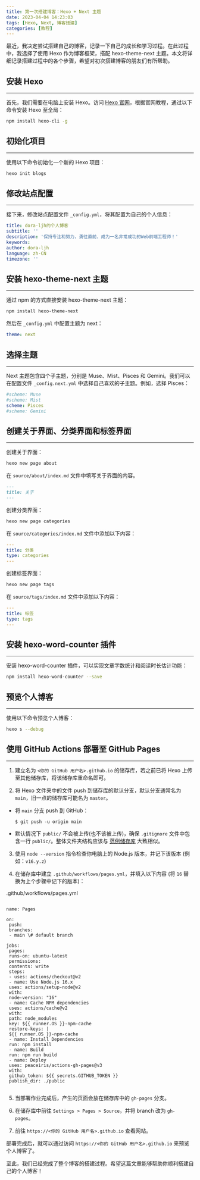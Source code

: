 ```yaml
---
title: 第一次搭建博客：Hexo + Next 主题
date: 2023-04-04 14:23:03
tags: [Hexo, Next, 博客搭建]
categories: [教程]
---
```


最近，我决定尝试搭建自己的博客，记录一下自己的成长和学习过程。在此过程中，我选择了使用 Hexo 作为博客框架，搭配 hexo-theme-next 主题。本文将详细记录搭建过程中的各个步骤，希望对初次搭建博客的朋友们有所帮助。

<!-- more -->

## 安装 Hexo
-----------

首先，我们需要在电脑上安装 Hexo。访问 [Hexo 官网](https://hexo.io/zh-cn/)，根据官网教程，通过以下命令安装 Hexo 至全局：

```bash
npm install hexo-cli -g
```

## 初始化项目
---------

使用以下命令初始化一个新的 Hexo 项目：

```bash
hexo init blogs
```

## 修改站点配置
----------

接下来，修改站点配置文件 `_config.yml`，将其配置为自己的个人信息：

```yaml 
title: dora-ljh的个人博客
subtitle: ''
description: '保持专注和努力，勇往直前，成为一名非常成功的Web前端工程师！'
keywords:
author: dora-ljh
language: zh-CN
timezone: ''
```

## 安装 hexo-theme-next 主题
-------------------------

通过 npm 的方式直接安装 hexo-theme-next 主题：

```bash 
npm install hexo-theme-next
```

然后在 `_config.yml` 中配置主题为 next：

```yaml 
theme: next
```

## 选择主题
--------
Next 主题包含四个子主题，分别是 Muse、Mist、Pisces 和 Gemini。我们可以在配置文件 `_config.next.yml` 中选择自己喜欢的子主题。例如，选择 Pisces：
```yaml
#scheme: Muse
#scheme: Mist
scheme: Pisces
#scheme: Gemini
```

## 创建关于界面、分类界面和标签界面
--------------------

创建关于界面：

```bash
hexo new page about
```

在 `source/about/index.md` 文件中填写关于界面的内容。
```markdown
---
title: 关于
---

```

创建分类界面：

```bash 
hexo new page categories
```

在 `source/categories/index.md` 文件中添加以下内容：

```yaml 
---
title: 分类
type: categories
---
```

创建标签界面：

```bash 
hexo new page tags
```

在 `source/tags/index.md` 文件中添加以下内容：

```yaml 
---
title: 标签
type: tags
---
```

## 安装 hexo-word-counter 插件
---------------------------
安装 hexo-word-counter 插件，可以实现文章字数统计和阅读时长估计功能：

```bash 
npm install hexo-word-counter --save
```

## 预览个人博客
----------

使用以下命令预览个人博客：

```bash 
hexo s --debug
```

## 使用 GitHub Actions 部署至 GitHub Pages
--------------------
1.  建立名为 `<你的 GitHub 用户名>.github.io` 的储存库，若之前已将 Hexo 上传至其他储存库，将该储存库重命名即可。

2.  将 Hexo 文件夹中的文件 push 到储存库的默认分支，默认分支通常名为 `main`，旧一点的储存库可能名为 `master`。


*   将 `main` 分支 push 到 GitHub：

    ```
    $ git push -u origin main
    ```

*   默认情况下 `public/` 不会被上传(也不该被上传)，确保 `.gitignore` 文件中包含一行 `public/`。整体文件夹结构应该与 [范例储存库](https://github.com/hexojs/hexo-starter) 大致相似。


3.  使用 `node --version` 指令检查你电脑上的 Node.js 版本，并记下该版本 (例如：`v16.y.z`)

4.  在储存库中建立 `.github/workflows/pages.yml`，并填入以下内容 (将 `16` 替换为上个步骤中记下的版本)：



.github/workflows/pages.yml
```

name: Pages  
  
on:  
 push:  
 branches:  
 - main \# default branch  
  
jobs:  
 pages:  
 runs-on: ubuntu-latest  
 permissions:  
 contents: write  
 steps:  
 - uses: actions/checkout@v2  
 - name: Use Node.js 16.x  
 uses: actions/setup-node@v2  
 with:  
 node-version: "16"  
 - name: Cache NPM dependencies  
 uses: actions/cache@v2  
 with:  
 path: node_modules  
 key: ${{ runner.OS }}-npm-cache  
 restore-keys: |  
 ${{ runner.OS }}-npm-cache  
 - name: Install Dependencies  
 run: npm install  
 - name: Build  
 run: npm run build  
 - name: Deploy  
 uses: peaceiris/actions-gh-pages@v3  
 with:  
 github_token: ${{ secrets.GITHUB_TOKEN }}  
 publish_dir: ./public  
 
```

5.  当部署作业完成后，产生的页面会放在储存库中的 `gh-pages` 分支。

6.  在储存库中前往 `Settings > Pages > Source`，并将 branch 改为 `gh-pages`。

7.  前往 `https://<你的 GitHub 用户名>.github.io` 查看网站。

部署完成后，就可以通过访问 `https://<你的 GitHub 用户名>.github.io` 来预览个人博客了。

至此，我们已经完成了整个博客的搭建过程。希望这篇文章能够帮助你顺利搭建自己的个人博客！

